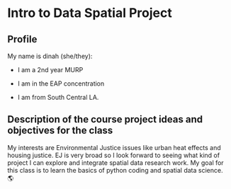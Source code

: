 # Intro to Data Spatial Project

## Profile 
My name is dinah (she/they): 
- I am a 2nd year MURP 
* I am in the EAP concentration
+ I am from South Central LA.

## Description of the course project ideas and objectives for the class
My interests are Environmental Justice issues like urban heat effects and housing justice. EJ is very broad so I look forward to seeing what kind of project I can explore and integrate spatial data research work. My goal for this class is to learn the basics of python coding and spatial data science. :earth_americas:
